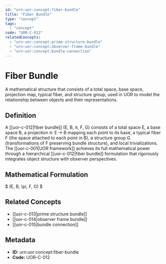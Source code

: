 ```yaml
---
id: "urn:uor:concept:fiber-bundle"
title: "Fiber Bundle"
type: "concept"
tags:
  - "concept"
code: "UOR-C-012"
relatedConcepts:
  - "urn:uor:concept:prime-structure-bundle"
  - "urn:uor:concept:observer-frame-bundle"
  - "urn:uor:concept:bundle-connection"
---
```


# Fiber Bundle

A mathematical structure that consists of a total space, base space, projection map, typical fiber, and structure group, used in UOR to model the relationship between objects and their representations.

## Definition

A [[uor-c-012|fiber bundle]] (E, B, π, F, G) consists of a total space E, a base space B, a projection π: E → B mapping each point to its base, a typical fiber F (the space attached to each point in B), a structure group G (transformations of F preserving bundle structure), and local trivializations. The [[uor-c-001|UOR framework]] achieves its full mathematical power through a hierarchical [[uor-c-012|fiber bundle]] formulation that rigorously integrates object structure with observer perspectives.

## Mathematical Formulation

$
(E, B, \pi, F, G)
$

## Related Concepts

- [[uor-c-013|prime structure bundle]]
- [[uor-c-014|observer frame bundle]]
- [[uor-c-015|bundle connection]]

## Metadata

- **ID:** urn:uor:concept:fiber-bundle
- **Code:** UOR-C-012
